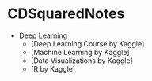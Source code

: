 # CDSquaredNotes

* Deep Learning 
  * [Deep Learning Course by Kaggle]
  * [Machine Learning by Kaggle]
  * [Data Visualizations by Kaggle]
  * [R by Kaggle]
